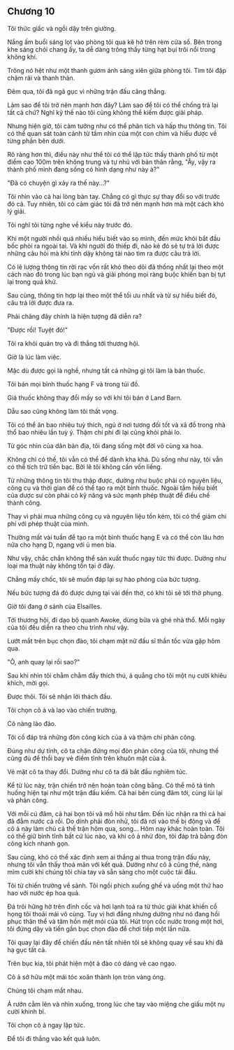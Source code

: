 ## Chương 10

Tôi thức giấc và ngồi dậy trên giường.

Nắng ấm buổi sáng lọt vào phòng tôi qua kẽ hở trên rèm cửa sổ. Bên trong khe sáng chói chang ấy, ta dễ dàng trông thấy từng hạt bụi trôi nổi trong không khí.

Trông nó hệt như một thanh gươm ánh sáng xiên giữa phòng tôi. Tim tôi đập chậm rãi và thanh thản.

Đêm qua, tôi đã ngã gục vì những trận đấu căng thẳng.

Làm sao để tôi trở nên mạnh hơn đây? Làm sao để tôi có thể chống trả lại tất cả chứ? Nghĩ kỹ thế nào tôi cũng không thể kiếm được giải pháp.

Nhưng hiện giờ, tôi cảm tưởng như có thể phân tích và hấp thu thông tin. Tôi có thể quan sát toàn cảnh từ tầm nhìn của một con chim và hiểu được về từng phần bên dưới.

Rõ ràng hơn thì, điều này như thể tôi có thể lập tức thấy thành phố từ một điểm cao 100m trên không trung và tự nhủ với bản thân rằng, "Ây, vậy ra thành phố mình đang sống có hình dạng như này à?"

"Đã có chuyện gì xảy ra thế này...?"

Tôi nhìn vào cả hai lòng bàn tay. Chẳng có gì thực sự thay đổi so với trước đó cả. Tuy nhiên, tôi có cảm giác tôi đã trở nên mạnh hơn mà một cách khó lý giải.

Tôi nghĩ tôi từng nghe về kiểu này trước đó.

Khi một người nhồi quá nhiều hiểu biết vào sọ mình, đến mức khói bắt đầu bốc phòi ra ngoài tai. Và khi người đó thiếp đi, não kẻ đó sẽ tự trả lời được những câu hỏi mà khi tỉnh dậy không tài nào tìm ra được câu trả lời.

Có lẽ lượng thông tin rời rạc vốn rất khó theo dõi đã thống nhất lại theo một cách nào đó trong lúc bạn ngủ và giải phóng mọi ràng buộc khiến bạn bị tụt lại trong quá khứ.

Sau cùng, thông tin hợp lại theo một thể tối ưu nhất và từ sự hiểu biết đó, câu trả lời được đưa ra.

Phải chăng đây chính là hiện tượng đã diễn ra?

"Được rồi! Tuyệt đó!"

Tôi ra khỏi quán trọ và đi thẳng tới thương hội.

Giờ là lúc làm việc.

Mặc dù được gọi là nghề, nhưng tất cả những gì tôi làm là bán thuốc.

Tôi bán mọi bình thuốc hạng F và trong túi đồ.

Giá thuốc không thay đổi mấy so với khi tôi bán ở Land Barn.

Dẫu sao cũng không làm tôi thất vọng.

Tôi có thể ăn bao nhiêu tuỳ thích, ngủ ở nơi tương đối tốt và xả đồ trong nhà thổ bao nhiêu lần tuỳ ý. Thậm chí phí đi lại cũng khỏi phải lo.

Từ góc nhìn của dân bản địa, tôi đang sống một đời vô cùng xa hoa.

Không chỉ có thế, tôi vẫn có thể để dành kha khá. Dù sống như này, tôi vẫn có thể tích trữ tiền bạc. Bởi lẽ tôi không cần vốn liếng.

Từ những thông tin tôi thu thập được, dường như buộc phải có nguyên liệu, công cụ và thời gian để có thể tạo ra một bình thuốc. Ngoài tầm hiểu biết của dược sư còn phải có kỹ năng và sức mạnh phép thuật để điều chế thành công.

Thay vì phải mua những công cụ và nguyên liệu tốn kém, tôi có thể giảm chi phí với phép thuật của mình.

Thường mất vài tuần để tạo ra một bình thuốc hạng E và có thể còn lâu hơn nữa cho hạng D, ngang với ủ men bia.

Như vậy, chắc chắn không thể sản xuất thuốc ngay tức thì được. Dường như loại ma thuật này không tồn tại ở đây.

Chẳng mấy chốc, tôi sẽ muốn đáp lại sự hào phóng của bức tượng.

Nếu bức tượng đá đó được dựng tại vài đền thờ, có khi tôi sẽ tới thờ phụng.

Giờ tôi đang ở sảnh của Elsailles.

Tới thương hội, đi dạo bộ quanh Awoke, dùng bữa và ghé nhà thổ. Mỗi ngày của tôi đều diễn ra theo chu trình như vậy.

Lướt mắt trên bục chọn đào, tôi chạm mặt nữ đấu sĩ thần tốc vừa gặp hôm qua.

"Ô, anh quay lại rồi sao?"

Sau khi nhìn tôi chằm chằm đầy thích thú, ả quẳng cho tôi một nụ cười khiêu khích, mời gọi.

Được thôi. Tôi sẽ nhận lời thách đấu.

Tôi chọn cô ả và lao vào chiến trường.

Cô nàng lảo đảo.

Tôi cố đáp trả những đòn công kích của ả và thậm chí phản công.

Đúng như dự tính, cô ta chặn đứng mọi đòn phản công của tôi, nhưng thế cũng đủ để thổi bay vẻ điềm tĩnh trên khuôn mặt của ả.

Vẻ mặt cô ta thay đổi. Dường như cô ta đã bắt đầu nghiêm túc.

Kể từ lúc này, trận chiến trở nên hoàn toàn công bằng. Có thể mô tả tình huống hiện tại như một trận đấu kiếm. Cả hai bên cùng đâm tới, cùng lùi lại và phản công.

Với mỗi cú đâm, cả hai bọn tôi vã mồ hôi như tắm. Đến lúc nhận ra thì cả hai đã đẫm nước cả rồi. Do dính phải đòn nhử, tôi đã rơi vào thế bị động và để cô ả này làm chủ cả thế trận hôm qua, song... Hôm nay khác hoàn toàn. Tôi có thể giữ bình tĩnh bất cứ lúc nào, và khi cô ả nhử đòn, tôi đáp trả bằng đòn công kích nhanh gọn.

Sau cùng, khó có thể xác định xem ai thắng ai thua trong trận đấu này, nhưng tôi vẫn thấy thoả mãn với kết quả. Dường như cô ả cũng thế, nàng mỉm cười khi chúng tôi chia tay và sẵn sàng cho một cuộc tái đấu.

Tôi từ chiến trường về sảnh. Tôi ngồi phịch xuống ghế và uống một thứ hao hao với nước ép hoa quả.

Đá trôi hững hờ trên đỉnh cốc và hơi lạnh toả ra từ thức giải khát khiến cổ họng tôi thoải mái vô cùng. Tuy vị hơi đắng nhưng dường như nó đang hồi phục thân thể và tâm hồn mệt mỏi của tôi. Hút trọn cốc nước trong một hơi, tôi đứng dậy và tiến gần bục chọn đào để chơi tiếp một lần nữa.

Tôi quay lại đây để chiến đấu nên tất nhiên tôi sẽ không quay về sau khi đã hạ gục tất cả.

Trên bục kia, tôi phát hiện một ả đào có dáng vẻ cao ngạo.

Cô ả sở hữu một mái tóc xoăn thành lọn tròn vàng óng.

Chúng tôi chạm mắt nhau.

Ả rướn cằm lên và nhìn xuống, trong lúc che tay vào miệng che giấu một nụ cười khinh bỉ.

Tôi chọn cô ả ngay lập tức.

Để tôi đi thẳng vào kết quả luôn.

